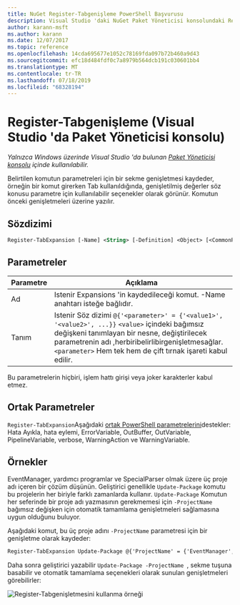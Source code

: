 ```yaml
---
title: NuGet Register-Tabgenişleme PowerShell Başvurusu
description: Visual Studio 'daki NuGet Paket Yöneticisi konsolundaki Register-Tabgenişleme PowerShell komutuna yönelik başvuru.
author: karann-msft
ms.author: karann
ms.date: 12/07/2017
ms.topic: reference
ms.openlocfilehash: 14cda695677e1052c78169fda097b72b460a9d43
ms.sourcegitcommit: efc18d484fdf0c7a8979b564dcb191c030601bb4
ms.translationtype: MT
ms.contentlocale: tr-TR
ms.lasthandoff: 07/18/2019
ms.locfileid: "68328194"
---
```

# <a name="register-tabexpansion-package-manager-console-in-visual-studio"></a>Register-Tabgenişleme (Visual Studio 'da Paket Yöneticisi konsolu)

*Yalnızca Windows üzerinde Visual Studio 'da bulunan [Paket Yöneticisi konsolu](../../consume-packages/install-use-packages-powershell.md) içinde kullanılabilir.*

Belirtilen komutun parametreleri için bir sekme genişletmesi kaydeder, örneğin bir komut girerken Tab kullanıldığında, genişletilmiş değerler söz konusu parametre için kullanılabilir seçenekler olarak görünür. Komutun önceki genişletmeleri üzerine yazılır.

## <a name="syntax"></a>Sözdizimi

```ps
Register-TabExpansion [-Name] <String> [-Definition] <Object> [<CommonParameters>]
```

## <a name="parameters"></a>Parametreler

| Parametre | Açıklama |
| --- | --- |
| Ad | Istenir Expansions 'in kaydedileceği komut. -Name anahtarı isteğe bağlıdır. |
| Tanım | Istenir Söz dizimi `@{'<parameter>' = {'<value1>', '<value2>', ...}}` `<value>` içindeki bağımsız değişkeni tanımlayan bir nesne, değiştirilecek parametrenin adı ,herbiribelirlibirgenişletmesağlar.`<parameter>` Hem tek hem de çift tırnak işareti kabul edilir. |

Bu parametrelerin hiçbiri, işlem hattı girişi veya joker karakterler kabul etmez.

## <a name="common-parameters"></a>Ortak Parametreler

`Register-TabExpansion`Aşağıdaki [ortak PowerShell parametrelerini](http://go.microsoft.com/fwlink/?LinkID=113216)destekler: Hata Ayıkla, hata eylemi, ErrorVariable, OutBuffer, OutVariable, PipelineVariable, verbose, WarningAction ve WarningVariable.

## <a name="examples"></a>Örnekler

EventManager, yardımcı programlar ve SpecialParser olmak üzere üç proje adı içeren bir çözüm düşünün. Geliştirici genellikle `Update-Package` komutu bu projelerin her biriyle farklı zamanlarda kullanır. `Update-Package` Komutun her seferinde bir proje adı yazmasının gerekmemesi için `-ProjectName` bağımsız değişken için otomatik tamamlama genişletmeleri sağlamasına uygun olduğunu buluyor. 

Aşağıdaki komut, bu üç proje adını `-ProjectName` parametresi için bir genişletme olarak kaydeder:

```ps
Register-TabExpansion Update-Package @{'ProjectName' = {'EventManager', 'Utilities', 'SpecialParser'}}    
```

Daha sonra geliştirici yazabilir `Update-Package -ProjectName `, sekme tuşuna basabilir ve otomatik tamamlama seçenekleri olarak sunulan genişletmeleri görebilirler:

![Register-Tabgenişletmesini kullanma örneği](media/Register-TabExpansion-Example.png)
